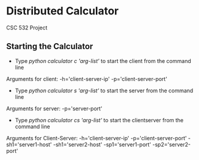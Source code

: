 # Distributed Calculator
CSC 532 Project
## Starting the Calculator
* Type _python calculator c 'arg-list'_ to start the client from the command line

Arguments for client:
-h='client-server-ip' -p='client-server-port'

* Type _python calculator s 'arg-list'_ to start the server from the command line

Arguments for server:
-p='server-port'

* Type _python calculator cs 'arg-list'_ to start the clientserver from the command line

Arguments for Client-Server:
-h='client-server-ip' -p='client-server-port' -sh1='server1-host'  -sh1='server2-host' -sp1='server1-port' -sp2='server2-port'
